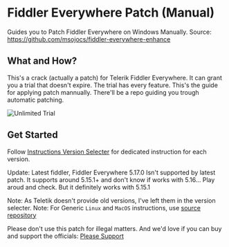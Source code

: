 # Fiddler Everywhere Patch (Manual)
Guides you to Patch Fiddler Everywhere on Windows Manually. Source: https://github.com/msojocs/fiddler-everywhere-enhance

## What and How?
This's a crack (actually a patch) for Telerik Fiddler Everywhere. It can grant you a trial that doesn't expire. The trial has every feature. 
This's the guide for applying patch mannually. There'll be a repo guiding you trough automatic patching.

![Unlimited Trial](https://github.com/user-attachments/assets/e9c83778-27fa-456a-96e6-07bb0cd7f4ad)

## Get Started
Follow [Instructions Version Selecter](/guide/version-selecter.md) for dedicated instruction for each version.

Update: Latest fiddler, Fiddler Everywhere 5.17.0 Isn't supported by latest patch. It supports around 5.15.1+ and don't know if works with 5.16... Play aroud and check. But it definitely works with 5.15.1 

Note: As Teletik doesn't provide old versions, I've left them in the version selecter. 
Note: For Generic `Linux` and `MacOS` instructions, use [source repository](https://github.com/msojocs/fiddler-everywhere-enhance)

Please don't use this patch for illegal matters. And we'd love if you can buy and support the officials: [Please Support](https://www.telerik.com/purchase/fiddler)
